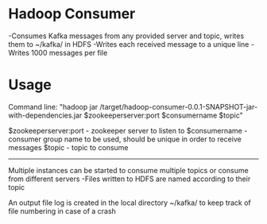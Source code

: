 Hadoop Consumer
===============
-Consumes Kafka messages from any provided server and topic, writes them to ~/kafka/ in HDFS
-Writes each received message to a unique line
-Writes 1000 messages per file

Usage
=====
Command line:
"hadoop jar /target/hadoop-consumer-0.0.1-SNAPSHOT-jar-with-dependencies.jar $zookeeperserver:port $consumername $topic"

$zookeeperserver:port - zookeeper server to listen to
$consumername - consumer group name to be used, should be unique in order to receive messages
$topic - topic to consume

----------------------------------------------------------------------------------------------------

Multiple instances can be started to consume multiple topics or consume from different servers
   -Files written to HDFS are named according to their topic

An output file log is created in the local directory ~/kafka/ to keep track of file numbering in case of a crash
